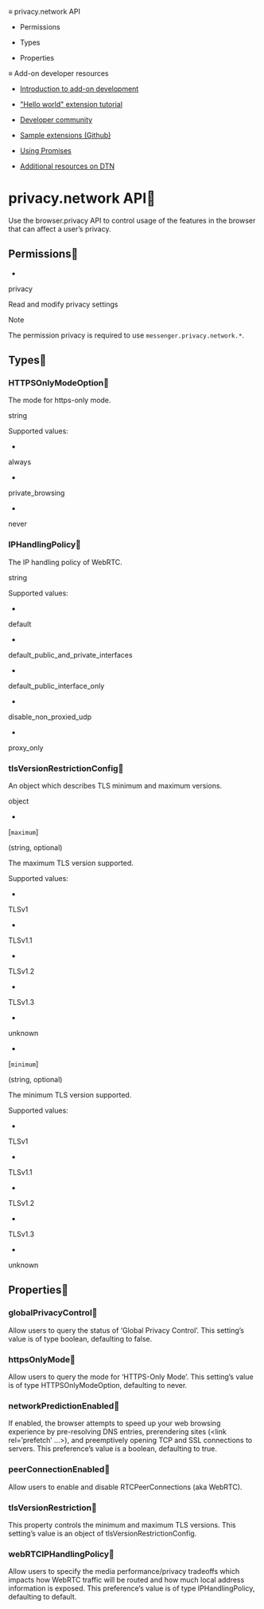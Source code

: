≡ privacy.network API

  * Permissions

  * Types

  * Properties

≡ Add-on developer resources

  * [Introduction to add-on development](https://developer.thunderbird.net/add-ons/about-add-ons)

  * ["Hello world" extension tutorial](https://developer.thunderbird.net/add-ons/hello-world-add-on)

  * [Developer community](https://developer.thunderbird.net/add-ons/community)

  * [Sample extensions (Github)](https://github.com/thunderbird/sample-extensions)

  * [Using Promises](https://developer.mozilla.org/en-US/docs/Web/JavaScript/Guide/Using_promises)

  * [Additional resources on DTN](https://developer.thunderbird.net/add-ons/resources)

# privacy.network API

Use the browser.privacy API to control usage of the features in the browser
that can affect a user’s privacy.

## Permissions

  * 

privacy

Read and modify privacy settings

Note

The permission privacy is required to use `messenger.privacy.network.*`.

## Types

### HTTPSOnlyModeOption

The mode for https-only mode.

string

Supported values:

  * 

always

  * 

private_browsing

  * 

never

### IPHandlingPolicy

The IP handling policy of WebRTC.

string

Supported values:

  * 

default

  * 

default_public_and_private_interfaces

  * 

default_public_interface_only

  * 

disable_non_proxied_udp

  * 

proxy_only

### tlsVersionRestrictionConfig

An object which describes TLS minimum and maximum versions.

object

  * 

[`maximum`]

(string, optional)

The maximum TLS version supported.

Supported values:

  * 

TLSv1

  * 

TLSv1.1

  * 

TLSv1.2

  * 

TLSv1.3

  * 

unknown

  * 

[`minimum`]

(string, optional)

The minimum TLS version supported.

Supported values:

  * 

TLSv1

  * 

TLSv1.1

  * 

TLSv1.2

  * 

TLSv1.3

  * 

unknown

## Properties

### globalPrivacyControl

Allow users to query the status of ‘Global Privacy Control’. This setting’s
value is of type boolean, defaulting to false.

### httpsOnlyMode

Allow users to query the mode for ‘HTTPS-Only Mode’. This setting’s value is
of type HTTPSOnlyModeOption, defaulting to never.

### networkPredictionEnabled

If enabled, the browser attempts to speed up your web browsing experience by
pre-resolving DNS entries, prerendering sites (&lt;link rel=’prefetch’ …&gt;),
and preemptively opening TCP and SSL connections to servers. This preference’s
value is a boolean, defaulting to true.

### peerConnectionEnabled

Allow users to enable and disable RTCPeerConnections (aka WebRTC).

### tlsVersionRestriction

This property controls the minimum and maximum TLS versions. This setting’s
value is an object of tlsVersionRestrictionConfig.

### webRTCIPHandlingPolicy

Allow users to specify the media performance/privacy tradeoffs which impacts
how WebRTC traffic will be routed and how much local address information is
exposed. This preference’s value is of type IPHandlingPolicy, defaulting to
default.

